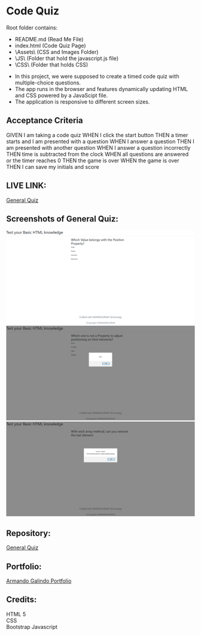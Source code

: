 # Code Quiz

Root folder contains:

* README.md      (Read Me File)
* index.html     (Code Quiz Page)
* \Assets\       (CSS and Images Folder)
*   \JS\        (Folder that hold the javascript.js file)
*   \CSS\       (Folder that holds CSS)

- In this project, we were supposed to create a timed code quiz with multiple-choice questions. 
- The app runs in the browser and features dynamically updating HTML and CSS powered by a JavaScipt file. 
- The application is responsive to different screen sizes.

## Acceptance Criteria

GIVEN I am taking a code quiz
WHEN I click the start button
THEN a timer starts and I am presented with a question
WHEN I answer a question
THEN I am presented with another question
WHEN I answer a question incorrectly
THEN time is subtracted from the clock
WHEN all questions are answered or the timer reaches 0
THEN the game is over
WHEN the game is over
THEN I can save my initials and score

## LIVE LINK: 
<a href="https://cdmmandalorian.github.io/GeneralQuiz.github.io/">General Quiz</a>

## Screenshots of General Quiz:
<img src="/assets/img/basicquizquestScreenshoot.png">
<img src="/assets/img/falseanswScreenshootquiz.png">
<img src="/assets/img/finalresultScreenshootquiz.png">

## Repository:  
[General Quiz](https://github.com/CdmMandalorian/GeneralQuiz.github.io)  

  
## Portfolio:  
[Armando Galindo Portfolio](https://cdmmandalorian.github.io/MResponsive-Portfolio/)
  
## Credits:
HTML 5    
CSS     
Bootstrap
Javascript